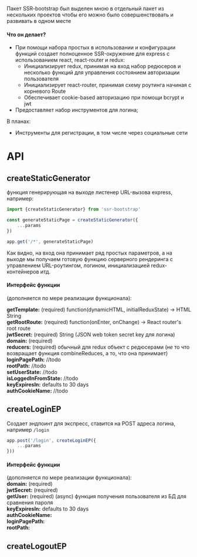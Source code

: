 Пакет SSR-bootstrap был выделен мною в отдельный пакет из нескольких проектов чтобы его можно было 
совершенствовать и развивать в одном месте

#### Что он делает?

* При помощи набора простых в использовании и конфигурации функций создает полноценное SSR-окружение
для express с использованием react, react-router и redux:
  * Инициализирует redux, принимая на вход набор редюсеров и несколько функций для управления 
  состоянием авторизации пользователя
  * Инициализирует react-router, принимая схему роутинга начиная с корневого Route
  * Обеспечивает cookie-based авторизацию при помощи bcrypt и jwt
* Предоставляет набор инструментов для логина;

В планах: 

* Инструменты для регистрации, в том числе через социальные сети 

# API 

## createStaticGenerator
функция генерирующая на выходе листенер URL-вызова express, например:
```javascript
import {createStaticGenerator} from 'ssr-bootstrap'

const generateStaticPage = createStaticGenerator({
    ...params
})

app.get('/*', generateStaticPage)
```
Как видно, на вход она принимает ряд простых параметров, а на выходе мы получаем готовую функцию
серверного рендеринга с управлением URL-роутингом, логином, инициализацией redux-контейнеров итд.

#### Интерфейс функции 
(дополняется по мере реализации функционала):

**getTemplate:** (required) function(dynamicHTML, initialReduxState) -> HTML String  
**getRootRoute:** (required) function(onEnter, onChange) -> React router's root route  
**jwtSecret:** (required) String (JSON web token secret key для логина)  
**domain:** (required)  
**reducers:** (required) обычный для redux объект с редюсерами (_не_ то что возвращает функция combineReduces, а то, 
что она принимает)  
**loginPagePath:** //todo  
**rootPath:** //todo   
**setUserState:** //todo   
**isLoggedInFromState:** //todo   
**keyExpiresIn:** defaults to 30 days  
**authCookieName:** //todo

## createLoginEP
Создает эндпоинт для экспресс, ставится на POST адреса логина, например `/login`
```javascript
app.post('/login', createLoginEP({
    ...params
}))
```

#### Интерфейс функции 
(дополняется по мере реализации функционала):  
**domain:** (required)  
**jwtSecret:** (required)  
**getUser:** (required) (async) функция получения пользователя из БД для сравнения пароля  
**keyExpiresIn:** defaults to 30 days  
**authCookieName:**  
**loginPagePath:**  
**rootPath:** 

## createLogoutEP 
